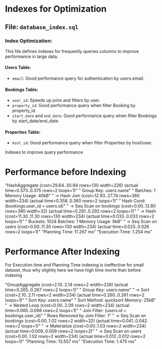 # Indexes for Optimization

##  File: `database_index.sql`

### Index Optimization:
This file defines indexes for frequently queries columns to improve performance in large data.

#### Users Table:
- `email`: Good performance query for authentication by users.email.

#### Bookings Table:
- `user_id`: Speeds up joins and filters by user.
- `property_id`: Good performance query when filter Booking by property_id.
- `start_date` and `end_date`: Good performance query when filter Bookings by start_date/end_date.

#### Properties Table:
- `host_id`: Good performance query when filter Properties by host/user.

Indexes to improve query performance 

# Performance before Indexing

"HashAggregate  (cost=29.64..30.94 rows=130 width=226) (actual time=0.373..0.375 rows=2 loops=1)"
"  Group Key: users.name"
"  Batches: 1  Memory Usage: 40kB"
"  ->  Hash Join  (cost=12.93..27.74 rows=380 width=234) (actual time=0.358..0.360 rows=2 loops=1)"
"        Hash Cond: (bookings.user_id = users.id)"
"        ->  Seq Scan on bookings  (cost=0.00..13.80 rows=380 width=32) (actual time=0.291..0.292 rows=2 loops=1)"
"        ->  Hash  (cost=11.30..11.30 rows=130 width=234) (actual time=0.033..0.033 rows=2 loops=1)"
"              Buckets: 1024  Batches: 1  Memory Usage: 9kB"
"              ->  Seq Scan on users  (cost=0.00..11.30 rows=130 width=234) (actual time=0.025..0.026 rows=2 loops=1)"
"Planning Time: 11.267 ms"
"Execution Time: 1.254 ms"

# Performance After Indexing
For Execution time and Planning Time indexing is ineffective for small dataset, thus why slightly here we have high time morte than before indexing

"GroupAggregate  (cost=2.10..2.14 rows=2 width=226) (actual time=0.265..0.267 rows=2 loops=1)"
"  Group Key: users.name"
"  ->  Sort  (cost=2.10..2.11 rows=2 width=234) (actual time=0.260..0.261 rows=2 loops=1)"
"        Sort Key: users.name"
"        Sort Method: quicksort  Memory: 25kB"
"        ->  Nested Loop  (cost=0.00..2.09 rows=2 width=234) (actual time=0.065..0.066 rows=2 loops=1)"
"              Join Filter: (users.id = bookings.user_id)"
"              Rows Removed by Join Filter: 1"
"              ->  Seq Scan on bookings  (cost=0.00..1.02 rows=2 width=32) (actual time=0.041..0.042 rows=2 loops=1)"
"              ->  Materialize  (cost=0.00..1.03 rows=2 width=234) (actual time=0.009..0.009 rows=2 loops=2)"
"                    ->  Seq Scan on users  (cost=0.00..1.02 rows=2 width=234) (actual time=0.012..0.012 rows=2 loops=1)"
"Planning Time: 13.557 ms"
"Execution Time: 1.475 ms"
